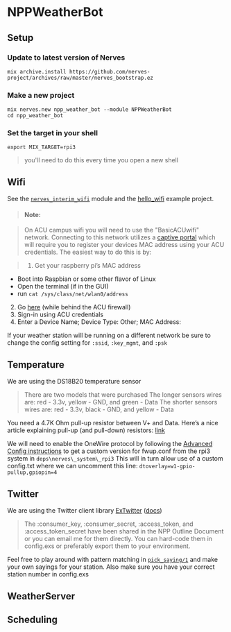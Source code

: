 # NPPWeatherBot

## Setup
### Update to latest version of Nerves
    mix archive.install https://github.com/nerves-project/archives/raw/master/nerves_bootstrap.ez
### Make a new project
    mix nerves.new npp_weather_bot --module NPPWeatherBot
    cd npp_weather_bot
### Set the target in your shell
    export MIX_TARGET=rpi3
> you'll need to do this every time you open a new shell

## Wifi
See the [`nerves_interim_wifi`](https://github.com/nerves-project/nerves_interim_wifi) module and 
the [hello\_wifi](https://github.com/nerves-project/nerves-examples/tree/master/hello_wifi) 
example project.

>#### Note:

> On ACU campus wifi you will need to use the "BasicACUwifi" network. Connecting to this 
network utilizes a [captive portal](https://en.wikipedia.org/wiki/Captive_portal) which 
will require you to register your devices MAC address using your ACU credentials. 
The easiest way to do this is by:

>1. Get your raspberry pi’s MAC address 
 - Boot into Raspbian or some other flavor of Linux
 - Open the terminal (if in the GUI)
 - run `cat /sys/class/net/wlan0/address`
2. Go [here](https://clearpass.acu.edu/guest/auth_login.php?target=%2Fguest%2Fmac_create.php) 
(while behind the ACU firewall)
3. Sign-in using ACU credentials
4. Enter a Device Name; Device Type: Other; MAC Address: <MAC ADDR OF RPI3>

If your weather station will be running on a different network be sure to change the config 
setting for `:ssid`, `:key_mgmt`, and `:psk`

## Temperature
We are using the DS18B20 temperature sensor

> There are two models that were purchased
The longer sensors wires are: red - 3.3v, yellow - GND, and green - Data
The shorter sensors wires are: red - 3.3v, black - GND, and yellow - Data

You need a 4.7K Ohm pull-up resistor between V+ and Data.
Here’s a nice article explaining pull-up (and pull-down) resistors:
[link](https://medium.freecodecamp.com/a-simple-explanation-of-pull-down-and-pull-up-resistors-660b308f116a#.snle4oxrl)

We will need to enable the OneWire protocol by following the
[Advanced Config instructions](https://hexdocs.pm/nerves/advanced-configuration.html#overwriting-files-in-the-boot-partition)
to get a custom version for fwup.conf from the rpi3 system in `deps\nerves\_system\_rpi3`
This will in turn allow use of a custom config.txt where we can uncomment this line:
`dtoverlay=w1-gpio-pullup,gpiopin=4`

## Twitter
We are using the Twitter client library [ExTwitter](https://github.com/parroty/extwitter)
([docs](http://hexdocs.pm/extwitter))

> The :consumer\_key, :consumer\_secret, :access\_token, and :access\_token\_secret have been 
shared in the NPP Outline Document or you can email me for them directly. You can hard-code them
in config.exs or preferably export them to your environment.

Feel free to play around with pattern matching in
[`pick_saying/1`](https://github.com/johnkacz/npp_weather_bot/blob/master/lib/npp_weather_bot/tweet.ex#L19)
and make your own sayings for your station.  Also make sure you have your correct station number in config.exs

## WeatherServer

## Scheduling